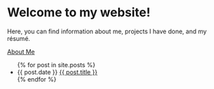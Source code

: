 # Welcome to my website!

Here, you can find information about me, projects I have done, and my résumé.

[About Me](about.md)

<ul>
  {% for post in site.posts %}
    <li>
      <span>{{ post.date }}</span>
      <a href="{{ post.url }}">{{ post.title }}</a>
    </li>
  {% endfor %}
</ul>